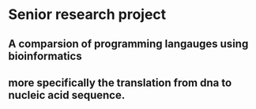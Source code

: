 # Senior research project 

## A comparsion of programming langauges using bioinformatics
## more specifically the translation from dna to nucleic acid sequence. 
